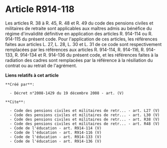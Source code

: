 # Article R914-118

Les articles R. 38 à R. 45, R. 48 et R. 49 du code des pensions civiles et militaires de retraite sont applicables aux
maîtres admis au bénéfice du régime d'invalidité définitive en application des articles R. 914-114 ou R. 914-115 du présent
code. Pour l'application de ces articles, les références faites aux articles L. 27, L. 28, L. 30 et L. 31 de ce code sont
respectivement remplacées par les références aux articles R. 914-114, R. 914-116, R. 914-133, R. 914-134 et R. 914-136 du
présent code, et les références faites à la radiation des cadres sont remplacées par la référence à la résiliation du contrat
ou au retrait de l'agrément.

**Liens relatifs à cet article**

	**Créé par**:

	  - Décret n°2008-1429 du 19 décembre 2008 - art. (V)

	**Cite**:

	  - Code des pensions civiles et militaires de retr... - art. L27 (V)
	  - Code des pensions civiles et militaires de retr... - art. L30 (V)
	  - Code des pensions civiles et militaires de retr... - art. R38 (V)
	  - Code des pensions civiles et militaires de retr... - art. R48 (V)
	  - Code de l'éducation - art. R914-114 (V)
	  - Code de l'éducation - art. R914-116 (V)
	  - Code de l'éducation - art. R914-133 (V)
	  - Code de l'éducation - art. R914-136 (V)
